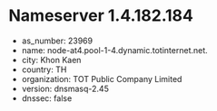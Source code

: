 # Nameserver 1.4.182.184

* as_number: 23969
* name: node-at4.pool-1-4.dynamic.totinternet.net.
* city: Khon Kaen
* country: TH
* organization: TOT Public Company Limited
* version: dnsmasq-2.45
* dnssec: false
